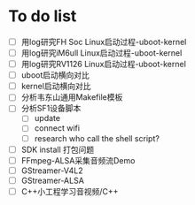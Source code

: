 # To do list

- [ ] 用log研究FH Soc Linux启动过程-uboot-kernel
- [ ] 用log研究iM6ull Linux启动过程-uboot-kernel
- [ ] 用log研究RV1126 Linux启动过程-uboot-kernel
- [ ] uboot启动横向对比
- [ ] kernel启动横向对比
- [ ] 分析韦东山通用Makefile模板
- [ ] 分析SF1设备脚本
  - [ ] update
  - [ ] connect wifi
  - [ ] research who call the shell script?
- [ ] SDK install 打包问题
- [ ] FFmpeg-ALSA采集音频流Demo
- [ ] GStreamer-V4L2
- [ ] GStreamer-ALSA
- [ ] C++小工程学习音视频/C++